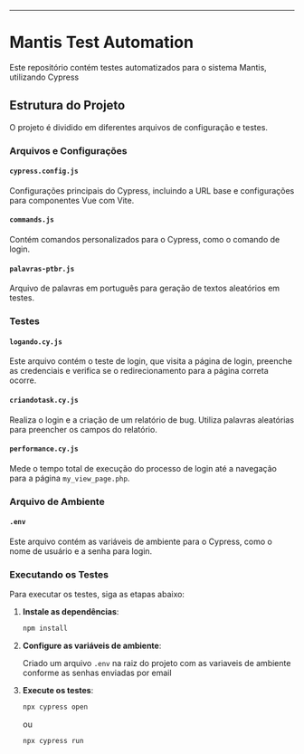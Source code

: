 
---

# Mantis Test Automation

Este repositório contém testes automatizados para o sistema Mantis, utilizando Cypress

## Estrutura do Projeto

O projeto é dividido em diferentes arquivos de configuração e testes. 

### Arquivos e Configurações

#### `cypress.config.js`

Configurações principais do Cypress, incluindo a URL base e configurações para componentes Vue com Vite.

#### `commands.js`

Contém comandos personalizados para o Cypress, como o comando de login.

#### `palavras-ptbr.js`

Arquivo de palavras em português para geração de textos aleatórios em testes.

### Testes

#### `logando.cy.js`

Este arquivo contém o teste de login, que visita a página de login, preenche as credenciais e verifica se o redirecionamento para a página correta ocorre.

#### `criandotask.cy.js`

Realiza o login e a criação de um relatório de bug. Utiliza palavras aleatórias para preencher os campos do relatório.

#### `performance.cy.js`

Mede o tempo total de execução do processo de login até a navegação para a página `my_view_page.php`.

### Arquivo de Ambiente

#### `.env`

Este arquivo contém as variáveis de ambiente para o Cypress, como o nome de usuário e a senha para login.

### Executando os Testes

Para executar os testes, siga as etapas abaixo:

1. **Instale as dependências**:

   ```bash
   npm install
   ```
2. **Configure as variáveis de ambiente**:

   Criado um arquivo `.env` na raiz do projeto com as variaveis de ambiente conforme as senhas enviadas por email

 
3. **Execute os testes**:

   ```bash
   npx cypress open
   ```

   ou

   ```bash
   npx cypress run
   ```






